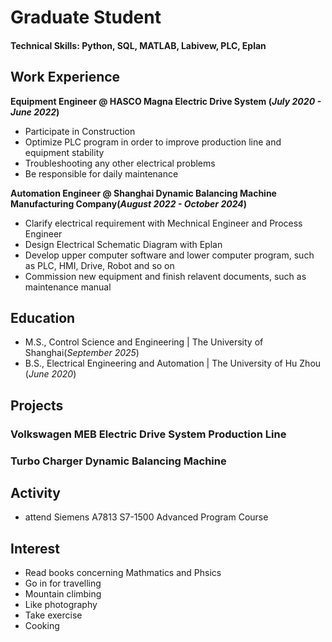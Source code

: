 

# Graduate Student

#### Technical Skills: Python, SQL, MATLAB, Labivew, PLC, Eplan



## Work Experience
**Equipment Engineer @ HASCO Magna Electric Drive System (_July 2020 - June 2022_)**
- Participate in Construction
- Optimize PLC program in order to improve production line and equipment stability
- Troubleshooting any other electrical problems
- Be responsible for daily maintenance 

**Automation Engineer @ Shanghai Dynamic Balancing Machine Manufacturing Company(_August 2022 - October 2024_)**
- Clarify electrical requirement with Mechnical Engineer and Process Engineer
- Design Electrical Schematic Diagram with Eplan
- Develop upper computer software and lower computer program, such as PLC, HMI, Drive, Robot and so on
- Commission new equipment and finish relavent documents, such as maintenance manual

## Education							       		
- M.S., Control Science and Engineering	| The University of Shanghai(_September 2025_)	 			        		
- B.S., Electrical Engineering and Automation | The University of Hu Zhou (_June 2020_)


## Projects

### Volkswagen MEB Electric Drive System Production Line
### Turbo Charger Dynamic Balancing Machine 

## Activity							       		
- attend Siemens A7813 S7-1500 Advanced Program Course 			        		


 ## Interest							       		
- Read books concerning  Mathmatics and Phsics
- Go in for travelling
- Mountain climbing
- Like photography
- Take exercise
- Cooking	 
